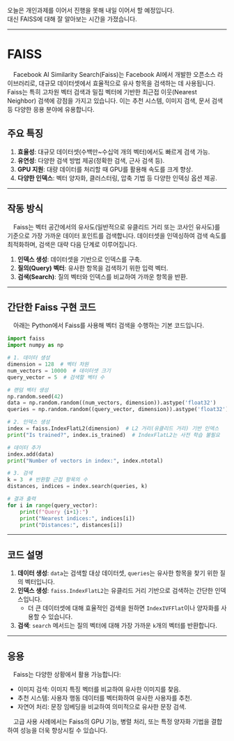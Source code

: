 오늘은 개인과제를 이어서 진행을 못해 내일 이어서 할 예정입니다.   
대신 FAISS에 대해 잘 알아보는 시간을 가졌습니다.   

---

# FAISS

&emsp;Facebook AI Similarity Search(Faiss)는 Facebook AI에서 개발한 오픈소스 라이브러리로, 대규모 데이터셋에서 효율적으로 유사 항목을 검색하는 데 사용됩니다. Faiss는 특히 고차원 벡터 검색과 밀집 벡터에 기반한 최근접 이웃(Nearest Neighbor) 검색에 강점을 가지고 있습니다. 이는 추천 시스템, 이미지 검색, 문서 검색 등 다양한 응용 분야에 유용합니다.

## **주요 특징**
1. **효율성**: 대규모 데이터셋(수백만~수십억 개의 벡터)에서도 빠르게 검색 가능.
2. **유연성**: 다양한 검색 방법 제공(정확한 검색, 근사 검색 등).
3. **GPU 지원**: 대량 데이터를 처리할 때 GPU를 활용해 속도를 크게 향상.
4. **다양한 인덱스**: 벡터 양자화, 클러스터링, 압축 기법 등 다양한 인덱싱 옵션 제공.

---

## **작동 방식**
&emsp;Faiss는 벡터 공간에서의 유사도(일반적으로 유클리드 거리 또는 코사인 유사도)를 기준으로 가장 가까운 데이터 포인트를 검색합니다. 데이터셋을 인덱싱하여 검색 속도를 최적화하며, 검색은 대략 다음 단계로 이루어집니다.

1. **인덱스 생성**: 데이터셋을 기반으로 인덱스를 구축.
2. **질의(Query) 벡터**: 유사한 항목을 검색하기 위한 입력 벡터.
3. **검색(Search)**: 질의 벡터와 인덱스를 비교하여 가까운 항목을 반환.

---

## **간단한 Faiss 구현 코드**

&emsp;아래는 Python에서 Faiss를 사용해 벡터 검색을 수행하는 기본 코드입니다.

```python
import faiss
import numpy as np

# 1. 데이터 생성
dimension = 128  # 벡터 차원
num_vectors = 10000  # 데이터셋 크기
query_vector = 5  # 검색할 벡터 수

# 랜덤 벡터 생성
np.random.seed(42)
data = np.random.random((num_vectors, dimension)).astype('float32')
queries = np.random.random((query_vector, dimension)).astype('float32')

# 2. 인덱스 생성
index = faiss.IndexFlatL2(dimension)  # L2 거리(유클리드 거리) 기반 인덱스
print("Is trained?", index.is_trained)  # IndexFlatL2는 사전 학습 불필요

# 데이터 추가
index.add(data)
print("Number of vectors in index:", index.ntotal)

# 3. 검색
k = 3  # 반환할 근접 항목의 수
distances, indices = index.search(queries, k)

# 결과 출력
for i in range(query_vector):
    print(f"Query {i+1}:")
    print("Nearest indices:", indices[i])
    print("Distances:", distances[i])
```

---

## **코드 설명**

1. **데이터 생성**: `data`는 검색할 대상 데이터셋, `queries`는 유사한 항목을 찾기 위한 질의 벡터입니다.
2. **인덱스 생성**: `faiss.IndexFlatL2`는 유클리드 거리 기반으로 검색하는 간단한 인덱스입니다.
   - 더 큰 데이터셋에 대해 효율적인 검색을 원하면 `IndexIVFFlat`이나 양자화를 사용할 수 있습니다.
3. **검색**: `search` 메서드는 질의 벡터에 대해 가장 가까운 `k`개의 벡터를 반환합니다.

---

## **응용**
&emsp;Faiss는 다양한 상황에서 활용 가능합니다:
- 이미지 검색: 이미지 특징 벡터를 비교하여 유사한 이미지를 찾음.
- 추천 시스템: 사용자 행동 데이터를 벡터화하여 유사한 사용자를 추천.
- 자연어 처리: 문장 임베딩을 비교하여 의미적으로 유사한 문장 검색.

&emsp;고급 사용 사례에서는 Faiss의 GPU 기능, 병렬 처리, 또는 특정 양자화 기법을 결합하여 성능을 더욱 향상시킬 수 있습니다.